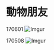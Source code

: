 # 動物朋友
170601
![Imgur](http://i.imgur.com/wUcBFL9.jpg)

170508
![Imgur](http://i.imgur.com/JHEt74N.png)
